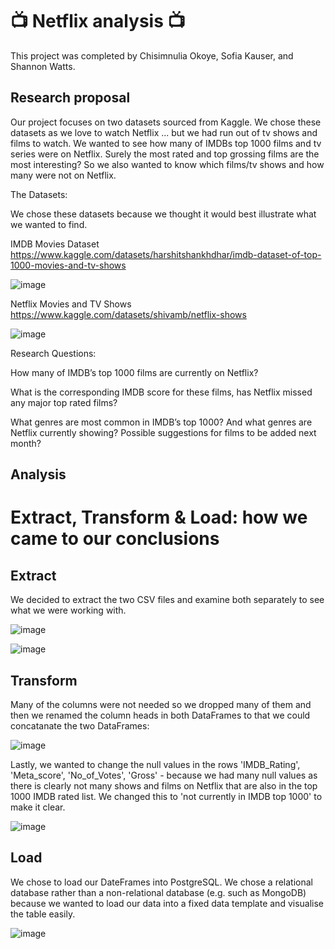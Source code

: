 # :tv: Netflix analysis 📺 

This project was completed by Chisimnulia Okoye, Sofia Kauser, and Shannon Watts.

## Research proposal

Our project focuses on two datasets sourced from Kaggle. We chose these datasets as we love to watch Netflix ... but we had run out of tv shows and films to watch. We wanted to see how many of IMDBs top 1000 films and tv series were on Netflix. Surely the most rated and top grossing films are the most interesting? So we also wanted to know which films/tv shows and how many were not on Netflix. 

The Datasets:

We chose these datasets because we thought it would best illustrate what we wanted to find. 

IMDB Movies Dataset
https://www.kaggle.com/datasets/harshitshankhdhar/imdb-dataset-of-top-1000-movies-and-tv-shows

![image](https://user-images.githubusercontent.com/100214297/170559020-47c173bb-9ea8-47cc-aac5-6f67c9ee8735.png)

Netflix Movies and TV Shows
https://www.kaggle.com/datasets/shivamb/netflix-shows 

![image](https://user-images.githubusercontent.com/100214297/170559212-75190924-06a5-4063-91dc-1d7164826f97.png)

Research Questions:

How many of IMDB’s top 1000 films are currently on Netflix?

What is the corresponding IMDB score for these films, has Netflix missed any major top rated films?

What genres are most common in IMDB’s top 1000? And what genres are Netflix currently showing? Possible suggestions for films to be added next month?

## Analysis 





# Extract, Transform & Load: how we came to our conclusions

## Extract 

We decided to extract the two CSV files and examine both separately to see what we were working with.

![image](https://user-images.githubusercontent.com/100214297/170561035-3cd19ed7-49f6-4323-99c4-1270c8c16e99.png)

![image](https://user-images.githubusercontent.com/100214297/170561207-d16677e5-958e-4a2f-80af-0835a8553fe6.png)

## Transform

Many of the columns were not needed so we dropped many of them and then we renamed the column heads in both DataFrames to that we could concatanate the two DataFrames:

![image](https://user-images.githubusercontent.com/100214297/170561586-fbdabb58-d60d-4fed-a948-dc7d197f3243.png)

Lastly, we wanted to change the null values in the rows 'IMDB_Rating',	'Meta_score',	'No_of_Votes',	'Gross' - because we had many null values as there is clearly not many shows and films on Netflix that are also in the top 1000 IMDB rated list. We changed this to 'not currently in IMDB top 1000' to make it clear. 

![image](https://user-images.githubusercontent.com/100214297/170561912-2c75bd0b-caed-4a63-9a71-dbe504f0e1f4.png)

## Load 

We chose to load our DateFrames into PostgreSQL. We chose a relational database rather than a non-relational database (e.g. such as MongoDB) because we wanted to load our data into a fixed data template and visualise the table easily. 

![image](https://user-images.githubusercontent.com/99673859/170675609-13b018ef-4612-4c74-babc-0613982108e2.png)

